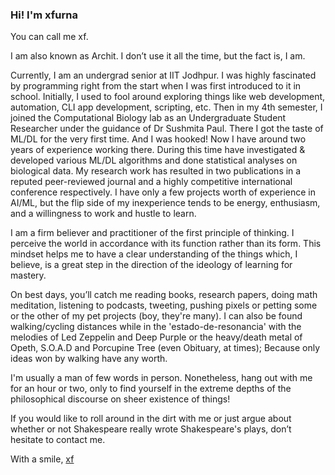 ### Hi! I'm xfurna
You can call me xf.

I am also known as Archit. I don’t use it all the time, but the fact is, I am.

Currently, I am an undergrad senior at IIT Jodhpur. I was highly fascinated by programming right from the start when I was first introduced to it in school. Initially, I used to fool around exploring things like web development, automation, CLI app development, scripting, etc. Then in my 4th semester, I joined the Computational Biology lab as an Undergraduate Student Researcher under the guidance of Dr Sushmita Paul. There I got the taste of ML/DL for the very first time. And I was hooked! Now I have around two years of experience working there. During this time have investigated & developed various ML/DL algorithms and done statistical analyses on biological data. My research work has resulted in two publications in a reputed peer-reviewed journal and a highly competitive international conference respectively. I have only a few projects worth of experience in AI/ML, but the flip side of my inexperience tends to be energy, enthusiasm, and a willingness to work and hustle to learn.

I am a firm believer and practitioner of the first principle of thinking. I perceive the world in accordance with its function rather than its form. This mindset helps me to have a clear understanding of the things which, I believe, is a great step in the direction of the ideology of learning for mastery.

On best days, you’ll catch me reading books, research papers, doing math meditation, listening to podcasts, tweeting, pushing pixels or petting some or the other of my pet projects (boy, they're many). I can also be found walking/cycling distances while in the 'estado-de-resonancia' with the melodies of Led Zeppelin and Deep Purple or the heavy/death metal of Opeth, S.O.A.D and Porcupine Tree (even Obituary, at times); Because only ideas won by walking have any worth.

I'm usually a man of few words in person. Nonetheless, hang out with me for an hour or two, only to find yourself in the extreme depths of the philosophical discourse on sheer existence of things!

If you would like to roll around in the dirt with me or just argue about whether or not Shakespeare really wrote Shakespeare's plays, don’t hesitate to contact me.

With a smile,
[xf](https://xfurna.github.io/xfurna.github.io/)
